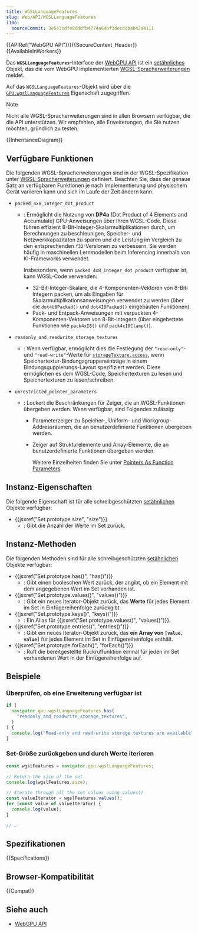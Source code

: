 ```yaml
---
title: WGSLLanguageFeatures
slug: Web/API/WGSLLanguageFeatures
l10n:
  sourceCommit: 3e543cdfe8dddfb4774a64bf3decdcbab42a4111
---
```


{{APIRef("WebGPU API")}}{{SecureContext_Header}}{{AvailableInWorkers}}

Das **`WGSLLanguageFeatures`**-Interface der [WebGPU API](/de/docs/Web/API/WebGPU_API) ist ein [setähnliches](/de/docs/Web/JavaScript/Reference/Global_Objects/Set) Objekt, das die vom WebGPU implementierten [WGSL-Spracherweiterungen](https://gpuweb.github.io/gpuweb/wgsl/#language-extension) meldet.

Auf das `WGSLLanguageFeatures`-Objekt wird über die [`GPU.wgslLanguageFeatures`](/de/docs/Web/API/GPU/wgslLanguageFeatures) Eigenschaft zugegriffen.

> [!NOTE]
> Nicht alle WGSL-Spracherweiterungen sind in allen Browsern verfügbar, die die API unterstützen. Wir empfehlen, alle Erweiterungen, die Sie nutzen möchten, gründlich zu testen.

{{InheritanceDiagram}}

## Verfügbare Funktionen

Die folgenden WGSL-Spracherweiterungen sind in der WGSL-Spezifikation unter [WGSL-Spracherweiterungen](https://gpuweb.github.io/gpuweb/wgsl/#language-extension) definiert. Beachten Sie, dass der genaue Satz an verfügbaren Funktionen je nach Implementierung und physischem Gerät variieren kann und sich im Laufe der Zeit ändern kann.

- `packed_4x8_integer_dot_product`

  - : Ermöglicht die Nutzung von **DP4a** (Dot Product of 4 Elements and Accumulate) GPU-Anweisungen über Ihren WGSL-Code. Diese führen effizient 8-Bit-Integer-Skalarmultiplikationen durch, um Berechnungen zu beschleunigen, Speicher- und Netzwerkkapazitäten zu sparen und die Leistung im Vergleich zu den entsprechenden `f32`-Versionen zu verbessern. Sie werden häufig in maschinellen Lernmodellen beim Inferencing innerhalb von KI-Frameworks verwendet.

    Insbesondere, wenn `packed_4x8_integer_dot_product` verfügbar ist, kann WGSL-Code verwenden:

    - 32-Bit-Integer-Skalare, die 4-Komponenten-Vektoren von 8-Bit-Integern packen, um als Eingaben für Skalarmultiplikationsanweisungen verwendet zu werden (über die `dot4U8Packed()` und `dot4I8Packed()` eingebauten Funktionen).
    - Pack- und Entpack-Anweisungen mit verpackten 4-Komponenten-Vektoren von 8-Bit-Integern (über eingebettete Funktionen wie `pack4xI8()` und `pack4xI8Clamp()`).

- `readonly_and_readwrite_storage_textures`

  - : Wenn verfügbar, ermöglicht dies die Festlegung der `"read-only"`- und `"read-write"`-Werte für [`storageTexture.access`](/de/docs/Web/API/GPUDevice/createBindGroupLayout#access), wenn Speichertextur-Bindungsgruppeneinträge in einem Bindungsguppierungs-Layout spezifiziert werden. Diese ermöglichen es dem WGSL-Code, Speichertexturen zu lesen und Speichertexturen zu lesen/schreiben.

- `unrestricted_pointer_parameters`

  - : Lockert die Beschränkungen für Zeiger, die an WGSL-Funktionen übergeben werden. Wenn verfügbar, sind Folgendes zulässig:

    - Parameterzeiger zu Speicher-, Uniform- und Workgroup-Addressräumen, die an benutzerdefinierte Funktionen übergeben werden.
    - Zeiger auf Strukturelemente und Array-Elemente, die an benutzerdefinierte Funktionen übergeben werden.

      Weitere Einzelheiten finden Sie unter [Pointers As Function Parameters](https://google.github.io/tour-of-wgsl/types/pointers/passing_pointers/).

## Instanz-Eigenschaften

Die folgende Eigenschaft ist für alle schreibgeschützten [setähnlichen](/de/docs/Web/JavaScript/Reference/Global_Objects/Set) Objekte verfügbar:

- {{jsxref("Set.prototype.size", "size")}}
  - : Gibt die Anzahl der Werte im Set zurück.

## Instanz-Methoden

Die folgenden Methoden sind für alle schreibgeschützten [setähnlichen](/de/docs/Web/JavaScript/Reference/Global_Objects/Set) Objekte verfügbar:

- {{jsxref("Set.prototype.has()", "has()")}}
  - : Gibt einen booleschen Wert zurück, der angibt, ob ein Element mit dem angegebenen Wert im Set vorhanden ist.
- {{jsxref("Set.prototype.values()", "values()")}}
  - : Gibt ein neues Iterator-Objekt zurück, das **Werte** für jedes Element im Set in Einfügereihenfolge zurückgibt.
- {{jsxref("Set.prototype.keys()", "keys()")}}
  - : Ein Alias für {{jsxref("Set.prototype.values()", "values()")}}.
- {{jsxref("Set.prototype.entries()", "entries()")}}
  - : Gibt ein neues Iterator-Objekt zurück, das **ein Array von `[value, value]`** für jedes Element im Set in Einfügereihenfolge enthält.
- {{jsxref("Set.prototype.forEach()", "forEach()")}}
  - : Ruft die bereitgestellte Rückruffunktion einmal für jeden im Set vorhandenen Wert in der Einfügereihenfolge auf.

## Beispiele

### Überprüfen, ob eine Erweiterung verfügbar ist

```js
if (
  navigator.gpu.wgslLanguageFeatures.has(
    "readonly_and_readwrite_storage_textures",
  )
) {
  console.log("Read-only and read-write storage textures are available");
}
```

### Set-Größe zurückgeben und durch Werte iterieren

```js
const wgslFeatures = navigator.gpu.wgslLanguageFeatures;

// Return the size of the set
console.log(wgslFeatures.size);

// Iterate through all the set values using values()
const valueIterator = wgslFeatures.values();
for (const value of valueIterator) {
  console.log(value);
}

// …
```

## Spezifikationen

{{Specifications}}

## Browser-Kompatibilität

{{Compat}}

## Siehe auch

- [WebGPU API](/de/docs/Web/API/WebGPU_API)
